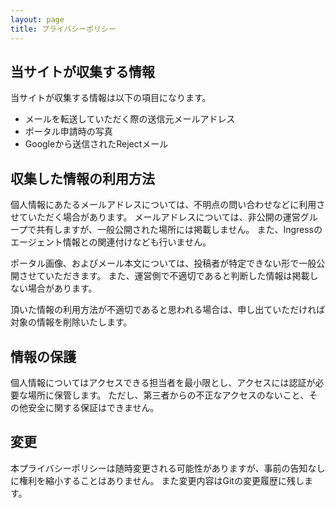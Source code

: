 ```yaml
---
layout: page
title: プライバシーポリシー
---
```

## 当サイトが収集する情報

当サイトが収集する情報は以下の項目になります。

- メールを転送していただく際の送信元メールアドレス
- ポータル申請時の写真
- Googleから送信されたRejectメール

## 収集した情報の利用方法

個人情報にあたるメールアドレスについては、不明点の問い合わせなどに利用させていただく場合があります。
メールアドレスについては、非公開の運営グループで共有しますが、一般公開された場所には掲載しません。
また、Ingressのエージェント情報との関連付けなども行いません。

ポータル画像、およびメール本文については、投稿者が特定できない形で一般公開させていただきます。
また、運営側で不適切であると判断した情報は掲載しない場合があります。

頂いた情報の利用方法が不適切であると思われる場合は、申し出ていただければ対象の情報を削除いたします。

## 情報の保護

個人情報についてはアクセスできる担当者を最小限とし、アクセスには認証が必要な場所に保管します。
ただし、第三者からの不正なアクセスのないこと、その他安全に関する保証はできません。

## 変更

本プライバシーポリシーは随時変更される可能性がありますが、事前の告知なしに権利を縮小することはありません。
また変更内容はGitの変更履歴に残します。
